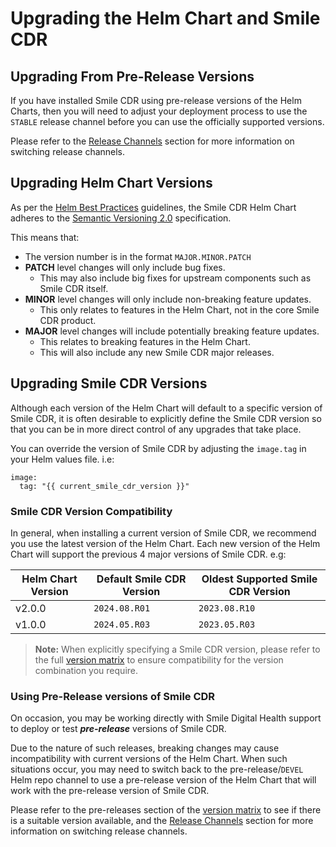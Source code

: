 # Upgrading the Helm Chart and Smile CDR

## Upgrading From Pre-Release Versions
If you have installed Smile CDR using pre-release versions of the Helm Charts, then you will need to adjust your deployment process to use the `STABLE` release channel before you can use the officially supported versions.

Please refer to the [Release Channels](./release-channels.md) section for more information on switching release channels.

## Upgrading Helm Chart Versions
As per the [Helm Best Practices](https://helm.sh/docs/chart_best_practices/) guidelines, the Smile CDR Helm Chart adheres to the [Semantic Versioning 2.0](https://semver.org/) specification.

This means that:

* The version number is in the format `MAJOR.MINOR.PATCH`
* **PATCH** level changes will only include bug fixes.
    * This may also include big fixes for upstream components such as Smile CDR itself.
* **MINOR** level changes will only include non-breaking feature updates.
    * This only relates to features in the Helm Chart, not in the core Smile CDR product.
* **MAJOR** level changes will include potentially breaking feature updates.
    * This relates to breaking features in the Helm Chart.
    * This will also include any new Smile CDR major releases.

## Upgrading Smile CDR Versions
Although each version of the Helm Chart will default to a specific version of Smile CDR, it is often desirable to explicitly define the Smile CDR version so that you can be in more direct control of any upgrades that take place.

You can override the version of Smile CDR by adjusting the `image.tag` in your Helm values file. i.e:

```
image:
  tag: "{{ current_smile_cdr_version }}"
```

### Smile CDR Version Compatibility
In general, when installing a current version of Smile CDR, we recommend you use the latest version of the Helm Chart. Each new version of the Helm Chart will support the previous 4 major versions of Smile CDR. e.g:

| Helm Chart Version | Default Smile CDR Version | Oldest Supported Smile CDR Version |
| ------------------ | ------------------------- | ---------------------------------- |
| v2.0.0             | `2024.08.R01`             | `2023.08.R10`                      |
| v1.0.0             | `2024.05.R03`             | `2023.05.R03`                      |

>**Note:** When explicitly specifying a Smile CDR version, please refer to the full [version matrix](?) to ensure compatibility for the version combination you require.

### Using Pre-Release versions of Smile CDR
On occasion, you may be working directly with Smile Digital Health support to deploy or test ***pre-release*** versions of Smile CDR.

Due to the nature of such releases, breaking changes may cause incompatibility with current versions of the Helm Chart. When such situations occur, you may need to switch back to the pre-release/`DEVEL` Helm repo channel to use a pre-release version of the Helm Chart that will work with the pre-release version of Smile CDR.

Please refer to the pre-releases section of the [version matrix](?) to see if there is a suitable version available, and the [Release Channels](./release-channels.md) section for more information on switching release channels.
